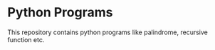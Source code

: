 # Python Programs
This repository contains python programs like palindrome, recursive function etc.
